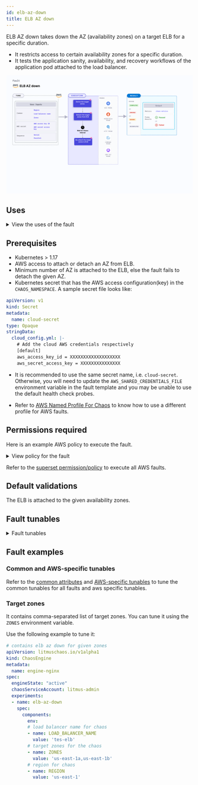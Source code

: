 ```yaml
---
id: elb-az-down
title: ELB AZ down
---
```


ELB AZ down takes down the AZ (availability zones) on a target ELB for a specific duration. 
- It restricts access to certain availability zones for a specific duration.
- It tests the application sanity, availability, and recovery workflows of the application pod attached to the load balancer.

![ELB AZ Down](./static/images/elb-az-down.png)

## Uses

<details>
<summary>View the uses of the fault</summary>
<div>
This fault breaks the connectivity of an ELB with the given zones and impacts their delivery. Detaching the AZ from the load balancer disrupts an application's performance. 
</div>
</details>

## Prerequisites

- Kubernetes > 1.17
- AWS access to attach or detach an AZ from ELB.
- Minimum number of AZ is attached to the ELB, else the fault fails to detach the given AZ.
- Kubernetes secret that has the AWS access configuration(key) in the `CHAOS_NAMESPACE`. A sample secret file looks like:
```yaml
apiVersion: v1
kind: Secret
metadata:
  name: cloud-secret
type: Opaque
stringData:
  cloud_config.yml: |-
    # Add the cloud AWS credentials respectively
    [default]
    aws_access_key_id = XXXXXXXXXXXXXXXXXXX
    aws_secret_access_key = XXXXXXXXXXXXXXX
```
- It is recommended to use the same secret name, i.e. `cloud-secret`. Otherwise, you will need to update the `AWS_SHARED_CREDENTIALS_FILE` environment variable in the fault template and you may be unable to use the default health check probes. 

- Refer to [AWS Named Profile For Chaos](./security/aws-switch-profile.md) to know how to use a different profile for AWS faults.

## Permissions required

Here is an example AWS policy to execute the fault.

<details>
<summary>View policy for the fault</summary>

```json
{
    "Version": "2012-10-17",
    "Statement": [
        {
            "Effect": "Allow",
            "Action": [
                "ec2:DescribeInstanceStatus",
                "ec2:DescribeInstances",
                "ec2:DescribeSubnets",
                "elasticloadbalancing:DetachLoadBalancerFromSubnets",
                "elasticloadbalancing:AttachLoadBalancerToSubnets",
                "elasticloadbalancing:DescribeLoadBalancers"
            ],
            "Resource": "*"
        }
    ]
}
```
</details>

Refer to the [superset permission/policy](./security/policy-for-all-aws-faults.md) to execute all AWS faults.

## Default validations

The ELB is attached to the given availability zones.

## Fault tunables

<details>
    <summary>Fault tunables</summary>
    <h2>Mandatory fields</h2>
    <table>
      <tr>
        <th> Variables </th>
        <th> Description </th>
        <th> Notes </th>
      </tr>
      <tr>
        <td> LOAD_BALANCER_NAME </td>
        <td> Provide the name of load balancer whose AZ has to be detached</td>
        <td> For example, <code>elb-name</code> </td>
      </tr>
      <tr>
        <td> ZONES </td>
        <td> Provide the target zones that have to be detached from ELB</td>
        <td> For example, <code>us-east-1a</code> </td>
      </tr>
      <tr>
        <td> REGION </td>
        <td> The region name for the target volumes</td>
        <td> For example, <code>us-east-1</code> </td>
      </tr>
    </table>
    <h2>Optional fields</h2>
    <table>
      <tr>
        <th> Variables </th>
        <th> Description </th>
        <th> Notes </th>
      </tr>
      <tr>
        <td> TOTAL_CHAOS_DURATION </td>
        <td> The time duration for chaos insertion (in seconds) </td>
        <td> Defaults to 30s </td>
      </tr>
      <tr>
        <td> CHAOS_INTERVAL </td>
        <td> The time duration between the attachment and detachment of the volumes (sec) </td>
        <td> Defaults to 30s </td>
      </tr>
      <tr>
        <td> SEQUENCE </td>
        <td> It defines sequence of chaos execution for multiple volumes</td>
        <td> Default value: parallel. Supported: serial, parallel </td>
      </tr>
      <tr>
        <td> RAMP_TIME </td>
        <td> Period to wait before and after injection of chaos in sec </td>
        <td> For example, 30 </td>
      </tr>
    </table>
</details>

## Fault examples

### Common and AWS-specific tunables

Refer to the [common attributes](../common-tunables-for-all-faults) and [AWS-specific tunables](./aws-fault-tunables) to tune the common tunables for all faults and aws specific tunables.

### Target zones

It contains comma-separated list of target zones. You can tune it using the `ZONES` environment variable.

Use the following example to tune it:

[embedmd]:# (./static/manifests/elb-az-down/target-zones.yaml yaml)
```yaml
# contains elb az down for given zones
apiVersion: litmuschaos.io/v1alpha1
kind: ChaosEngine
metadata:
  name: engine-nginx
spec:
  engineState: "active"
  chaosServiceAccount: litmus-admin
  experiments:
  - name: elb-az-down
    spec:
      components:
        env:
        # load balancer name for chaos
        - name: LOAD_BALANCER_NAME
          value: 'tes-elb'
        # target zones for the chaos
        - name: ZONES
          value: 'us-east-1a,us-east-1b'
        # region for chaos
        - name: REGION
          value: 'us-east-1'
```
